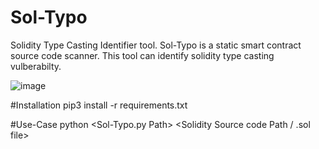 # Sol-Typo
Solidity Type Casting Identifier tool. 
Sol-Typo is a static smart contract source code scanner.
This tool can identify solidity type casting vulberabilty.

![image](https://user-images.githubusercontent.com/54932885/177012948-75219a99-867e-4d3f-91e3-839414100cfe.png)

#Installation
pip3 install -r requirements.txt

#Use-Case
python <Sol-Typo.py Path> <Solidity Source code Path / .sol file>
